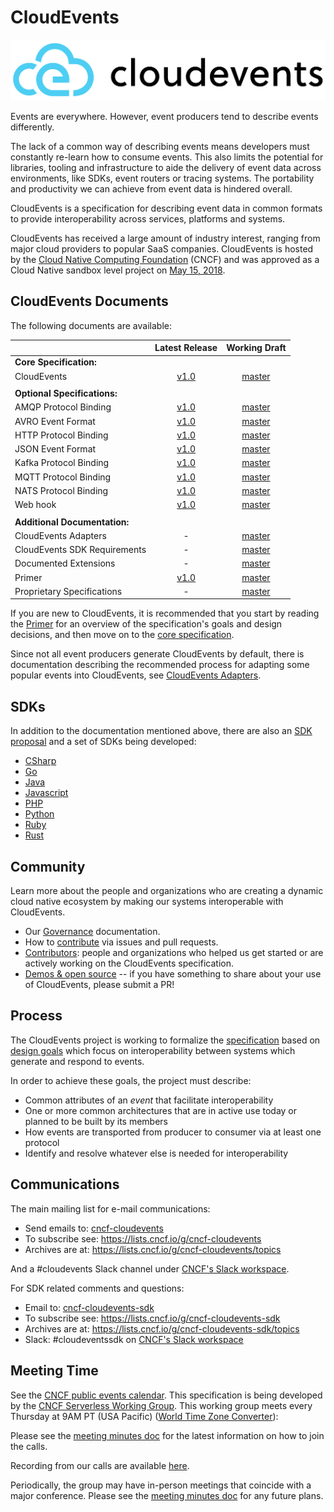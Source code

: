 # CloudEvents

![CloudEvents logo](https://github.com/cncf/artwork/blob/master/projects/cloudevents/horizontal/color/cloudevents-horizontal-color.png)

Events are everywhere. However, event producers tend to describe events
differently.

The lack of a common way of describing events means developers must constantly
re-learn how to consume events. This also limits the potential for libraries,
tooling and infrastructure to aide the delivery of event data across
environments, like SDKs, event routers or tracing systems. The portability and
productivity we can achieve from event data is hindered overall.

CloudEvents is a specification for describing event data in common formats to
provide interoperability across services, platforms and systems.

CloudEvents has received a large amount of industry interest, ranging from major
cloud providers to popular SaaS companies. CloudEvents is hosted by the
[Cloud Native Computing Foundation](https://cncf.io) (CNCF) and was approved as
a Cloud Native sandbox level project on
[May 15, 2018](https://docs.google.com/presentation/d/1KNSv70fyTfSqUerCnccV7eEC_ynhLsm9A_kjnlmU_t0/edit#slide=id.g37acf52904_1_41).

## CloudEvents Documents

The following documents are available:

|                               |                                 Latest Release                                 |                                    Working Draft                                    |
| :---------------------------- | :----------------------------------------------------------------------------: | :---------------------------------------------------------------------------------: |
| **Core Specification:**       |
| CloudEvents                   |         [v1.0](https://github.com/cloudevents/spec/blob/v1.0/spec.md)          |          [master](https://github.com/cloudevents/spec/blob/master/spec.md)          |
|                               |
| **Optional Specifications:**  |
| AMQP Protocol Binding         | [v1.0](https://github.com/cloudevents/spec/blob/v1.0/amqp-protocol-binding.md) | [master](https://github.com/cloudevents/spec/blob/master/amqp-protocol-binding.md)  |
| AVRO Event Format             | [v1.0](https://github.com/cloudevents/spec/blob/v1.0/avro-format.md)           | [master](https://github.com/cloudevents/spec/blob/master/avro-format.md)            |
| HTTP Protocol Binding         | [v1.0](https://github.com/cloudevents/spec/blob/v1.0/http-protocol-binding.md) | [master](https://github.com/cloudevents/spec/blob/master/http-protocol-binding.md)  |
| JSON Event Format             |      [v1.0](https://github.com/cloudevents/spec/blob/v1.0/json-format.md)      |      [master](https://github.com/cloudevents/spec/blob/master/json-format.md)       |
| Kafka Protocol Binding        | [v1.0](https://github.com/cloudevents/spec/blob/v1.0/kafka-protocol-binding.md) | [master](https://github.com/cloudevents/spec/blob/master/kafka-protocol-binding.md) |
| MQTT Protocol Binding         | [v1.0](https://github.com/cloudevents/spec/blob/v1.0/mqtt-protocol-binding.md) | [master](https://github.com/cloudevents/spec/blob/master/mqtt-protocol-binding.md)  |
| NATS Protocol Binding         | [v1.0](https://github.com/cloudevents/spec/blob/v1.0/nats-protocol-binding.md) | [master](https://github.com/cloudevents/spec/blob/master/nats-protocol-binding.md)  |
| Web hook                      |     [v1.0](https://github.com/cloudevents/spec/blob/v1.0/http-webhook.md)      |      [master](https://github.com/cloudevents/spec/blob/master/http-webhook.md)      |
|                               |
| **Additional Documentation:** |
| CloudEvents Adapters          |                                       -                                        |        [master](https://github.com/cloudevents/spec/blob/master/adapters.md)        |
| CloudEvents SDK Requirements  |                                       -                                        |          [master](https://github.com/cloudevents/spec/blob/master/SDK.md)           |
| Documented Extensions         |                                       -                                        | [master](https://github.com/cloudevents/spec/blob/master/documented-extensions.md)  |
| Primer                        |        [v1.0](https://github.com/cloudevents/spec/blob/v1.0/primer.md)         |         [master](https://github.com/cloudevents/spec/blob/master/primer.md)         |
| Proprietary Specifications    |                                       -                                        |   [master](https://github.com/cloudevents/spec/blob/master/proprietary-specs.md)    |

If you are new to CloudEvents, it is recommended that you start by reading the
[Primer](primer.md) for an overview of the specification's goals and design
decisions, and then move on to the [core specification](spec.md).

Since not all event producers generate CloudEvents by default, there is
documentation describing the recommended process for adapting some popular
events into CloudEvents, see
[CloudEvents Adapters](https://github.com/cloudevents/spec/blob/master/adapters.md).

## SDKs

In addition to the documentation mentioned above, there are also an
[SDK proposal](SDK.md) and a set of SDKs being developed:

- [CSharp](https://github.com/cloudevents/sdk-csharp)
- [Go](https://github.com/cloudevents/sdk-go)
- [Java](https://github.com/cloudevents/sdk-java)
- [Javascript](https://github.com/cloudevents/sdk-javascript)
- [PHP](https://github.com/cloudevents/sdk-php)
- [Python](https://github.com/cloudevents/sdk-python)
- [Ruby](https://github.com/cloudevents/sdk-ruby)
- [Rust](https://github.com/cloudevents/sdk-rust)

## Community

Learn more about the people and organizations who are creating a dynamic cloud
native ecosystem by making our systems interoperable with CloudEvents.

- Our [Governance](community/GOVERNANCE.md) documentation.
- How to [contribute](community/CONTRIBUTING.md) via issues and pull requests.
- [Contributors](community/contributors.md): people and organizations who helped
  us get started or are actively working on the CloudEvents specification.
- [Demos & open source](community/README.md) -- if you have
  something to share about your use of CloudEvents, please submit a PR!

## Process

The CloudEvents project is working to formalize the [specification](spec.md)
based on [design goals](primer.md#design-goals) which focus on interoperability
between systems which generate and respond to events.

In order to achieve these goals, the project must describe:

- Common attributes of an _event_ that facilitate interoperability
- One or more common architectures that are in active use today or planned to be
  built by its members
- How events are transported from producer to consumer via at least one protocol
- Identify and resolve whatever else is needed for interoperability

## Communications

The main mailing list for e-mail communications:

- Send emails to: [cncf-cloudevents](mailto:cncf-cloudevents@lists.cncf.io)
- To subscribe see: https://lists.cncf.io/g/cncf-cloudevents
- Archives are at: https://lists.cncf.io/g/cncf-cloudevents/topics

And a #cloudevents Slack channel under
[CNCF's Slack workspace](https://slack.cncf.io/).

For SDK related comments and questions:

- Email to: [cncf-cloudevents-sdk](mailto:cncf-cloudevents-sdk@lists.cncf.io)
- To subscribe see: https://lists.cncf.io/g/cncf-cloudevents-sdk
- Archives are at: https://lists.cncf.io/g/cncf-cloudevents-sdk/topics
- Slack: #cloudeventssdk on [CNCF's Slack workspace](https://slack.cncf.io/)

## Meeting Time

See the [CNCF public events calendar](https://www.cncf.io/community/calendar/).
This specification is being developed by the
[CNCF Serverless Working Group](https://github.com/cncf/wg-serverless). This
working group meets every Thursday at 9AM PT (USA Pacific)
([World Time Zone Converter](http://www.thetimezoneconverter.com/?t=9:00%20am&tz=San%20Francisco&)):

Please see the
[meeting minutes doc](https://docs.google.com/document/d/1OVF68rpuPK5shIHILK9JOqlZBbfe91RNzQ7u_P7YCDE/edit#)
for the latest information on how to join the calls.

Recording from our calls are available
[here](https://www.youtube.com/playlist?list=PLj6h78yzYM2Ph7YoBIgsZNW_RGJvNlFOt).

Periodically, the group may have in-person meetings that coincide with a major
conference. Please see the
[meeting minutes doc](https://docs.google.com/document/d/1OVF68rpuPK5shIHILK9JOqlZBbfe91RNzQ7u_P7YCDE/edit#)
for any future plans.
